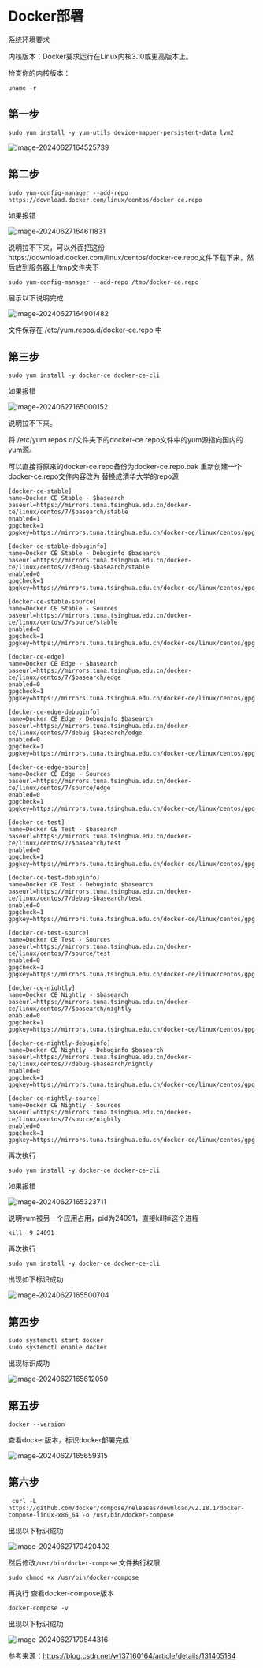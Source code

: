 



# Docker部署

系统环境要求

内核版本：Docker要求运行在Linux内核3.10或更高版本上。

检查你的内核版本：

```
uname -r
```

## 第一步

```
sudo yum install -y yum-utils device-mapper-persistent-data lvm2
```

![image-20240627164525739](img/image-20240627164525739.png)
## 第二步

```
sudo yum-config-manager --add-repo https://download.docker.com/linux/centos/docker-ce.repo
```

如果报错

![image-20240627164611831](img/image-20240627164611831.png)

说明拉不下来，可以外面把这份https://download.docker.com/linux/centos/docker-ce.repo文件下载下来，然后放到服务器上/tmp文件夹下

```
sudo yum-config-manager --add-repo /tmp/docker-ce.repo
```

展示以下说明完成

![image-20240627164901482](img/image-20240627164901482.png)

文件保存在 /etc/yum.repos.d/docker-ce.repo 中

## 第三步

```
sudo yum install -y docker-ce docker-ce-cli
```

如果报错

![image-20240627165000152](img/image-20240627165000152.png)

说明拉不下来。

将 /etc/yum.repos.d/文件夹下的docker-ce.repo文件中的yum源指向国内的yum源。

可以直接将原来的docker-ce.repo备份为docker-ce.repo.bak 重新创建一个docker-ce.repo文件内容改为 替换成清华大学的repo源

```
[docker-ce-stable]
name=Docker CE Stable - $basearch
baseurl=https://mirrors.tuna.tsinghua.edu.cn/docker-ce/linux/centos/7/$basearch/stable
enabled=1
gpgcheck=1
gpgkey=https://mirrors.tuna.tsinghua.edu.cn/docker-ce/linux/centos/gpg
 
[docker-ce-stable-debuginfo]
name=Docker CE Stable - Debuginfo $basearch
baseurl=https://mirrors.tuna.tsinghua.edu.cn/docker-ce/linux/centos/7/debug-$basearch/stable
enabled=0
gpgcheck=1
gpgkey=https://mirrors.tuna.tsinghua.edu.cn/docker-ce/linux/centos/gpg
 
[docker-ce-stable-source]
name=Docker CE Stable - Sources
baseurl=https://mirrors.tuna.tsinghua.edu.cn/docker-ce/linux/centos/7/source/stable
enabled=0
gpgcheck=1
gpgkey=https://mirrors.tuna.tsinghua.edu.cn/docker-ce/linux/centos/gpg
 
[docker-ce-edge]
name=Docker CE Edge - $basearch
baseurl=https://mirrors.tuna.tsinghua.edu.cn/docker-ce/linux/centos/7/$basearch/edge
enabled=0
gpgcheck=1
gpgkey=https://mirrors.tuna.tsinghua.edu.cn/docker-ce/linux/centos/gpg
 
[docker-ce-edge-debuginfo]
name=Docker CE Edge - Debuginfo $basearch
baseurl=https://mirrors.tuna.tsinghua.edu.cn/docker-ce/linux/centos/7/debug-$basearch/edge
enabled=0
gpgcheck=1
gpgkey=https://mirrors.tuna.tsinghua.edu.cn/docker-ce/linux/centos/gpg
 
[docker-ce-edge-source]
name=Docker CE Edge - Sources
baseurl=https://mirrors.tuna.tsinghua.edu.cn/docker-ce/linux/centos/7/source/edge
enabled=0
gpgcheck=1
gpgkey=https://mirrors.tuna.tsinghua.edu.cn/docker-ce/linux/centos/gpg
 
[docker-ce-test]
name=Docker CE Test - $basearch
baseurl=https://mirrors.tuna.tsinghua.edu.cn/docker-ce/linux/centos/7/$basearch/test
enabled=0
gpgcheck=1
gpgkey=https://mirrors.tuna.tsinghua.edu.cn/docker-ce/linux/centos/gpg
 
[docker-ce-test-debuginfo]
name=Docker CE Test - Debuginfo $basearch
baseurl=https://mirrors.tuna.tsinghua.edu.cn/docker-ce/linux/centos/7/debug-$basearch/test
enabled=0
gpgcheck=1
gpgkey=https://mirrors.tuna.tsinghua.edu.cn/docker-ce/linux/centos/gpg
 
[docker-ce-test-source]
name=Docker CE Test - Sources
baseurl=https://mirrors.tuna.tsinghua.edu.cn/docker-ce/linux/centos/7/source/test
enabled=0
gpgcheck=1
gpgkey=https://mirrors.tuna.tsinghua.edu.cn/docker-ce/linux/centos/gpg
 
[docker-ce-nightly]
name=Docker CE Nightly - $basearch
baseurl=https://mirrors.tuna.tsinghua.edu.cn/docker-ce/linux/centos/7/$basearch/nightly
enabled=0
gpgcheck=1
gpgkey=https://mirrors.tuna.tsinghua.edu.cn/docker-ce/linux/centos/gpg
 
[docker-ce-nightly-debuginfo]
name=Docker CE Nightly - Debuginfo $basearch
baseurl=https://mirrors.tuna.tsinghua.edu.cn/docker-ce/linux/centos/7/debug-$basearch/nightly
enabled=0
gpgcheck=1
gpgkey=https://mirrors.tuna.tsinghua.edu.cn/docker-ce/linux/centos/gpg
 
[docker-ce-nightly-source]
name=Docker CE Nightly - Sources
baseurl=https://mirrors.tuna.tsinghua.edu.cn/docker-ce/linux/centos/7/source/nightly
enabled=0
gpgcheck=1
gpgkey=https://mirrors.tuna.tsinghua.edu.cn/docker-ce/linux/centos/gpg
```

再次执行

```
sudo yum install -y docker-ce docker-ce-cli
```

如果报错

![image-20240627165323711](img/image-20240627165323711.png)

说明yum被另一个应用占用，pid为24091，直接kill掉这个进程

```
kill -9 24091
```

再次执行

```
sudo yum install -y docker-ce docker-ce-cli
```

出现如下标识成功

![image-20240627165500704](img/image-20240627165500704.png)

## 第四步

```
sudo systemctl start docker
sudo systemctl enable docker
```

出现标识成功

![image-20240627165612050](img/image-20240627165612050.png)

## 第五步

```
docker --version
```

查看docker版本，标识docker部署完成

![image-20240627165659315](img/image-20240627165659315.png)

## 第六步

```
 curl -L https://github.com/docker/compose/releases/download/v2.18.1/docker-compose-linux-x86_64 -o /usr/bin/docker-compose
```

出现以下标识成功

![image-20240627170420402](img/image-20240627170420402.png)

然后修改`/usr/bin/docker-compose` 文件执行权限

```
sudo chmod +x /usr/bin/docker-compose
```

再执行 查看docker-compose版本

```
docker-compose -v
```

出现以下标识成功

![image-20240627170544316](img/image-20240627170544316.png)

参考来源：https://blog.csdn.net/w137160164/article/details/131405184
